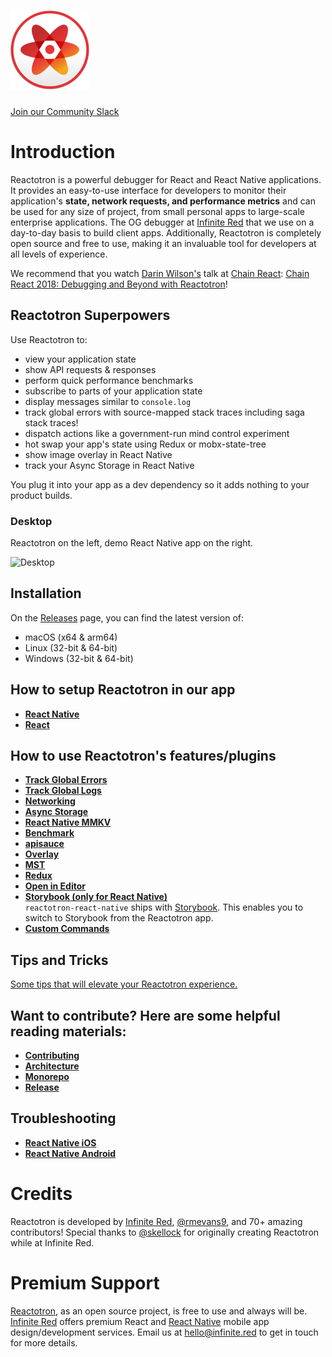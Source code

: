 # ![Reactotron Logo](./docs/plugins/images/readme/Reactotron-128.png)

[Join our Community Slack](http://community.infinite.red/)

# Introduction

Reactotron is a powerful debugger for React and React Native applications. It provides an easy-to-use interface for developers to monitor their application's **state, network requests, and performance metrics** and can be used for any size of project, from small personal apps to large-scale enterprise applications. The OG debugger at [Infinite Red](https://infinite.red) that we use on a day-to-day basis to build client apps. Additionally, Reactotron is completely open source and free to use, making it an invaluable tool for developers at all levels of experience.

We recommend that you watch [Darin Wilson's](https://github.com/darinwilson) talk at [Chain React](https://chainreactconf.com/): [Chain React 2018: Debugging and Beyond with Reactotron](https://www.youtube.com/watch?v=UiPo9A9k7xc)!

## Reactotron Superpowers

Use Reactotron to:

- view your application state
- show API requests & responses
- perform quick performance benchmarks
- subscribe to parts of your application state
- display messages similar to `console.log`
- track global errors with source-mapped stack traces including saga stack traces!
- dispatch actions like a government-run mind control experiment
- hot swap your app's state using Redux or mobx-state-tree
- show image overlay in React Native
- track your Async Storage in React Native

You plug it into your app as a dev dependency so it adds nothing to your product builds.

### Desktop

Reactotron on the left, demo React Native app on the right.

![Desktop](./docs/plugins/images/readme/reactotron-demo-app.gif)

## Installation

On the [Releases](https://github.com/infinitered/reactotron/releases?q=reactotron-app&expanded=true) page, you can find the latest version of:

- macOS (x64 & arm64)
- Linux (32-bit & 64-bit)
- Windows (32-bit & 64-bit)

## How to setup Reactotron in our app

- [**React Native**](./docs/quick-start/react-native.md#installing-reactotronapp)
- [**React**](./docs/quick-start/react-js.md#installing-reactotronapp)

## How to use Reactotron's features/plugins

- [**Track Global Errors**](./docs/plugins/track-global-errors.md)
- [**Track Global Logs**](./docs/plugins/plugin-track-global-logs.md)
- [**Networking**](./docs/plugins/networking.md)
- [**Async Storage**](./docs/plugins/async-storage.md)
- [**React Native MMKV**](./docs/plugins/react-native-mmkv.md)
- [**Benchmark**](./docs/plugins/benchmark.md)
- [**apisauce**](./docs/plugins/apisauce.md)
- [**Overlay**](./docs/plugins/overlay.md)
- [**MST**](./docs/plugins/mst.md)
- [**Redux**](./docs/plugins/redux.md)
- [**Open in Editor**](./docs/plugins/open-in-editor.md)
- [**Storybook (only for React Native)**](./docs/plugins/storybook.md) \
   `reactotron-react-native` ships with [Storybook](https://storybook.js.org/).
  This enables you to switch to Storybook from the Reactotron app.
- [**Custom Commands**](./docs/custom-commands.md)

## Tips and Tricks

[Some tips that will elevate your Reactotron experience.](./docs/plugins/tips.md)

## Want to contribute? Here are some helpful reading materials:

- [**Contributing**](./docs/contributing/index.md)
- [**Architecture**](./docs/contributing/architecture.md)
- [**Monorepo**](./docs/contributing/monorepo.md)
- [**Release**](./docs/contributing/releasing.md)

## Troubleshooting

- [**React Native iOS**](./docs/plugins/troubleshooting.md#react-native-ios)
- [**React Native Android**](./docs/plugins/troubleshooting.md#react-native-android)

# Credits

Reactotron is developed by [Infinite Red](https://infinite.red), [@rmevans9](https://github.com/rmevans9), and 70+ amazing contributors! Special thanks to [@skellock](https://github.com/skellock) for originally creating Reactotron while at Infinite Red.

# Premium Support

[Reactotron](https://infinite.red/reactotron), as an open source project, is free to use and always will be. [Infinite Red](https://infinite.red/) offers premium React and [React Native](https://infinite.red/react-native) mobile app design/development services. Email us at [hello@infinite.red](mailto:hello@infinite.red) to get in touch for more details.
